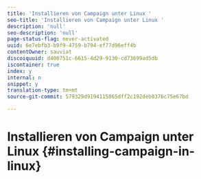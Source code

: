 ```yaml
---
title: 'Installieren von Campaign unter Linux '
seo-title: 'Installieren von Campaign unter Linux '
description: 'null'
seo-description: 'null'
page-status-flag: never-activated
uuid: 6e7ebfb3-b9f9-4759-b794-ef77d96eff4b
contentOwner: sauviat
discoiquuid: d400751c-6615-4d29-9130-cd73699ad5db
iscontainer: true
index: y
internal: n
snippet: y
translation-type: tm+mt
source-git-commit: 579329d9194115065dff2c192deb0376c75e67bd

---
```



# Installieren von Campaign unter Linux {#installing-campaign-in-linux}

